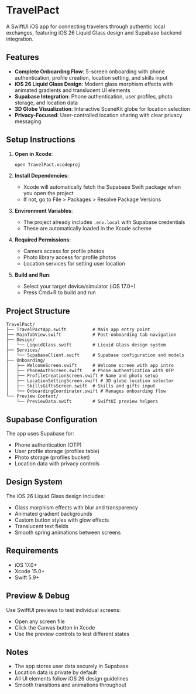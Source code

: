 # TravelPact

A SwiftUI iOS app for connecting travelers through authentic local exchanges, featuring iOS 26 Liquid Glass design and Supabase backend integration.

## Features

- **Complete Onboarding Flow**: 5-screen onboarding with phone authentication, profile creation, location setting, and skills input
- **iOS 26 Liquid Glass Design**: Modern glass morphism effects with animated gradients and translucent UI elements
- **Supabase Integration**: Phone authentication, user profiles, photo storage, and location data
- **3D Globe Visualization**: Interactive SceneKit globe for location selection
- **Privacy-Focused**: User-controlled location sharing with clear privacy messaging

## Setup Instructions

1. **Open in Xcode**:
   ```bash
   open TravelPact.xcodeproj
   ```

2. **Install Dependencies**:
   - Xcode will automatically fetch the Supabase Swift package when you open the project
   - If not, go to File > Packages > Resolve Package Versions

3. **Environment Variables**:
   - The project already includes `.env.local` with Supabase credentials
   - These are automatically loaded in the Xcode scheme

4. **Required Permissions**:
   - Camera access for profile photos
   - Photo library access for profile photos
   - Location services for setting user location

5. **Build and Run**:
   - Select your target device/simulator (iOS 17.0+)
   - Press Cmd+R to build and run

## Project Structure

```
TravelPact/
├── TravelPactApp.swift          # Main app entry point
├── MainTabView.swift            # Post-onboarding tab navigation
├── Design/
│   └── LiquidGlass.swift        # Liquid Glass design system
├── Services/
│   └── SupabaseClient.swift     # Supabase configuration and models
├── Onboarding/
│   ├── WelcomeScreen.swift      # Welcome screen with app intro
│   ├── PhoneAuthScreen.swift    # Phone authentication with OTP
│   ├── ProfileCreationScreen.swift # Name and photo setup
│   ├── LocationSettingScreen.swift # 3D globe location selector
│   ├── SkillsGiftsScreen.swift  # Skills and gifts input
│   └── OnboardingCoordinator.swift # Manages onboarding flow
└── Preview Content/
    └── PreviewData.swift        # SwiftUI preview helpers
```

## Supabase Configuration

The app uses Supabase for:
- Phone authentication (OTP)
- User profile storage (profiles table)
- Photo storage (profiles bucket)
- Location data with privacy controls

## Design System

The iOS 26 Liquid Glass design includes:
- Glass morphism effects with blur and transparency
- Animated gradient backgrounds
- Custom button styles with glow effects
- Translucent text fields
- Smooth spring animations between screens

## Requirements

- iOS 17.0+
- Xcode 15.0+
- Swift 5.9+

## Preview & Debug

Use SwiftUI previews to test individual screens:
- Open any screen file
- Click the Canvas button in Xcode
- Use the preview controls to test different states

## Notes

- The app stores user data securely in Supabase
- Location data is private by default
- All UI elements follow iOS 26 design guidelines
- Smooth transitions and animations throughout
